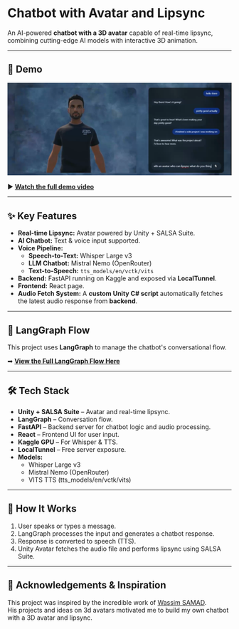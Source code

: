# Chatbot with Avatar and Lipsync

An AI-powered **chatbot with a 3D avatar** capable of real-time lipsync, combining cutting-edge AI models with interactive 3D animation.

---

## 🎥 Demo
![Demo Screenshot](Demo/Visuals/UI.png)

▶ **[Watch the full demo video](https://drive.google.com/drive/folders/1cbmHQgFHpF2Sk_7kZcn62mFdfi4xsxI3?usp=sharing)**

---

## ✨ Key Features
- **Real-time Lipsync:** Avatar powered by Unity + SALSA Suite.
- **AI Chatbot:** Text & voice input supported.
- **Voice Pipeline:**
  - **Speech-to-Text:** Whisper Large v3
  - **LLM Chatbot:** Mistral Nemo (OpenRouter)
  - **Text-to-Speech:** `tts_models/en/vctk/vits`
- **Backend:** FastAPI running on Kaggle and exposed via **LocalTunnel**.
- **Frontend:** React page.
- **Audio Fetch System:** A **custom Unity C# script** automatically fetches the latest audio response from **backend**.

---


## 🧠 LangGraph Flow
This project uses **LangGraph** to manage the chatbot's conversational flow.

➡ [**View the Full LangGraph Flow Here**](Langgraph/langgraph_flow.png)

---

## 🛠 Tech Stack
- **Unity + SALSA Suite** – Avatar and real-time lipsync.
- **LangGraph** – Conversation flow.
- **FastAPI** – Backend server for chatbot logic and audio processing.
- **React** – Frontend UI for user input.
- **Kaggle GPU** – For Whisper & TTS.
- **LocalTunnel** – Free server exposure.
- **Models:**
  - Whisper Large v3
  - Mistral Nemo (OpenRouter)
  - VITS TTS (tts_models/en/vctk/vits)



---

## 📌 How It Works
1. User speaks or types a message.
2. LangGraph processes the input and generates a chatbot response.
3. Response is converted to speech (TTS).
4. Unity Avatar fetches the audio file and performs lipsync using SALSA Suite.

---

## 🙏 Acknowledgements & Inspiration
This project was inspired by the incredible work of [Wassim SAMAD](https://github.com/wass08).  
His projects and ideas on 3d avatars motivated me to build my own chatbot with a 3D avatar and lipsync.
